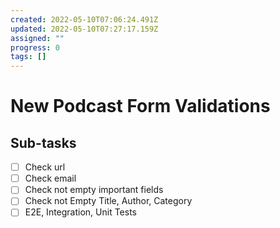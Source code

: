 ```yaml
---
created: 2022-05-10T07:06:24.491Z
updated: 2022-05-10T07:27:17.159Z
assigned: ""
progress: 0
tags: []
---
```


# New Podcast Form Validations

## Sub-tasks

- [ ] Check url
- [ ] Check email
- [ ] Check not empty important fields
- [ ] Check not Empty Title, Author, Category
- [ ] E2E, Integration, Unit Tests
